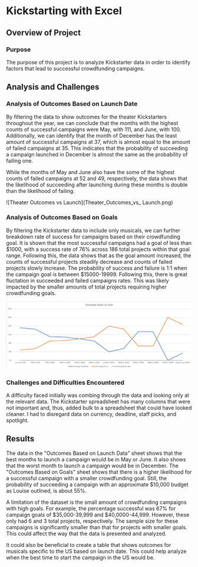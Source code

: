 # Kickstarting with Excel

## Overview of Project

### Purpose

The purpose of this project is to analyze Kickstarter data in order to identify factors that lead to successful crowdfunding campaigns. 

## Analysis and Challenges

### Analysis of Outcomes Based on Launch Date

By filtering the data to show outcomes for the theater Kickstarters throughout the year, we can conclude that the months with the highest counts of successful campaigns were May, with 111, and June, with 100. Additionally, we can identify that the month of December has the least amount of successful campaigns at 37, which is almost equal to the amount of failed campaigns at 35. This indicates that the probability of succeeding a campaign launched in December is almost the same as the probability of failing one. 

While the months of May and June also have the some of the highest counts of failed campaigns at 52 and 49, respectively, the data shows that the likelihood of succeeding after launching during these months is double than the likelihood of failing. 

![Theater Outcomes vs Launch](Theater_Outcomes_vs_ Launch.png)

### Analysis of Outcomes Based on Goals

By filtering the Kickstarter data to include only musicals, we can further breakdown rate of success for campaigns based on their crowdfunding goal. It is shown that the most successful campaigns had a goal of less than $1000, with a success rate of 76% across 186 total projects within that goal range. Following this, the data shows that as the goal amount increased, the counts of successful projects steadily decrease and counts of failed projects slowly increase. The probability of success and failure is 1:1 when the campaign goal is between $15000-19999. Following this, there is great fluctation in succeeded and failed campaigns rates. This was likely impacted by the smaller amounts of total projects requiring higher crowdfunding goals.

![Outcomes Vs Goals](Outcomes_vs_Goals.png)

### Challenges and Difficulties Encountered

A difficulty faced initially was combing through the data and looking only at the relevant data. The Kickstarter spreadsheet has many columns that were not important and, thus, added bulk to a spreadsheet that could have looked cleaner. I had to disregard data on currency, deadline, staff picks, and spotlight. 

## Results

The data in the "Outcomes Based on Launch Data" sheet shows that the best months to launch a campaign would be in May or June. It also shows that the worst month to launch a campaign would be in December. The "Outcomes Based on Goals" sheet shows that there is a higher likelihood for a successful campaign with a smaller crowdfunding goal. Still, the probability of succeeding a campaign with an approximate $10,000 budget as Louise outlined, is about 55%.

A limitation of the dataset is the small amount of crowdfunding campaigns with high goals. For example, the percentage successful was 67% for campaign goals of $35,000-39,999 and $40,0000-44,999. However, these only had 6 and 3 total projects, respectively. The sample size for these campaigns is significantly smaller than that for projects with smaller goals. This could affect the way that the data is presented and analyzed. 

It could also be beneficial to create a table that shows outcomes for musicals specific to the US based on launch date. This could help analyze when the best time to start the campaign in the US would be. 
